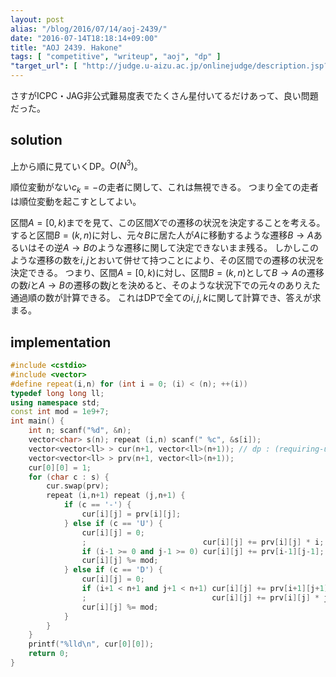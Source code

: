 ```yaml
---
layout: post
alias: "/blog/2016/07/14/aoj-2439/"
date: "2016-07-14T18:18:14+09:00"
title: "AOJ 2439. Hakone"
tags: [ "competitive", "writeup", "aoj", "dp" ]
"target_url": [ "http://judge.u-aizu.ac.jp/onlinejudge/description.jsp?id=2439" ]
---
```


さすがICPC・JAG非公式難易度表でたくさん星付いてるだけあって、良い問題だった。

<!-- more -->

## solution

上から順に見ていくDP。$O(N^3)$。

順位変動がない$c_k = \mathrm{-}$の走者に関して、これは無視できる。
つまり全ての走者は順位変動を起こすとしてよい。

区間$A = [0,k)$までを見て、この区間$X$での遷移の状況を決定することを考える。
すると区間$B = (k,n)$に対し、元々$B$に居た人が$A$に移動するような遷移$B \to A$あるいはその逆$A \to B$のような遷移に関して決定できないまま残る。
しかしこのような遷移の数を$i,j$とおいて併せて持つことにより、その区間での遷移の状況を決定できる。
つまり、区間$A = [0,k)$に対し、区間$B = (k,n)$として$B \to A$の遷移の数$i$と$A \to B$の遷移の数$j$とを決めると、そのような状況下での元々のありえた通過順の数が計算できる。
これはDPで全ての$i,j,k$に関して計算でき、答えが求まる。

## implementation

``` c++
#include <cstdio>
#include <vector>
#define repeat(i,n) for (int i = 0; (i) < (n); ++(i))
typedef long long ll;
using namespace std;
const int mod = 1e9+7;
int main() {
    int n; scanf("%d", &n);
    vector<char> s(n); repeat (i,n) scanf(" %c", &s[i]);
    vector<vector<ll> > cur(n+1, vector<ll>(n+1)); // dp : (requiring-up) \times (dangling-down) \to (count)
    vector<vector<ll> > prv(n+1, vector<ll>(n+1));
    cur[0][0] = 1;
    for (char c : s) {
        cur.swap(prv);
        repeat (i,n+1) repeat (j,n+1) {
            if (c == '-') {
                cur[i][j] = prv[i][j];
            } else if (c == 'U') {
                cur[i][j] = 0;
                ;                          cur[i][j] += prv[i][j] * i; // up
                if (i-1 >= 0 and j-1 >= 0) cur[i][j] += prv[i-1][j-1]; // down
                cur[i][j] %= mod;
            } else if (c == 'D') {
                cur[i][j] = 0;
                if (i+1 < n+1 and j+1 < n+1) cur[i][j] += prv[i+1][j+1] * (i+1) * (j+1); // up
                ;                            cur[i][j] += prv[i][j] * j; // down
                cur[i][j] %= mod;
            }
        }
    }
    printf("%lld\n", cur[0][0]);
    return 0;
}
```
